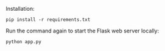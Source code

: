 Installation:

```
pip install -r requirements.txt
```

Run the command again to start the Flask web server locally:

```
python app.py
```
